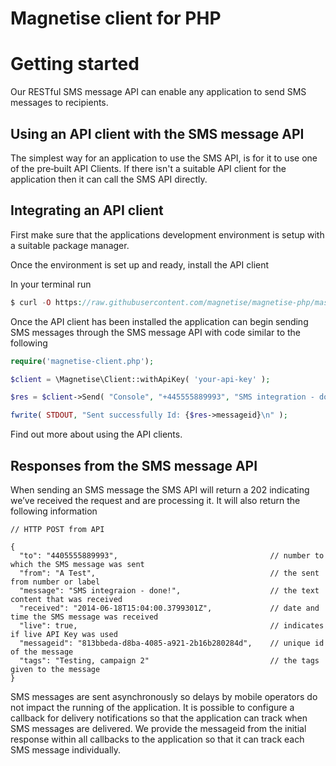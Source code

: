 Magnetise client for PHP
===========================

Getting started
===============

Our RESTful SMS message API can enable any application to send SMS messages to
recipients.

Using an API client with the SMS message API
--------------------------------------------

The simplest way for an application to use the SMS API, is for it to use one of
the pre‑built API Clients. If there isn't a suitable API client for the
application then it can call the SMS API directly.

Integrating an API client
-------------------------
First make sure that the applications development environment is setup with a
suitable package manager.

Once the environment is set up and ready, install the API client

In your terminal run

```php
$ curl -O https://raw.githubusercontent.com/magnetise/magnetise-php/master/lib/magnetise-client.php
```

Once the API client has been installed the application can begin sending SMS messages through the SMS message API with code similar to the following

```php
require('magnetise-client.php');

$client = \Magnetise\Client::withApiKey( 'your-api-key' );

$res = $client->Send( "Console", "+445555889993", "SMS integration - done", "Testing, campaign 2" );

fwrite( STDOUT, "Sent successfully Id: {$res->messageid}\n" );
```

Find out more about using the API clients.

Responses from the SMS message API
----------------------------------

When sending an SMS message the SMS API will return a 202 indicating we’ve
received the request and are processing it. It will also return the following
information

```
// HTTP POST from API

{
  "to": "4405555889993",                                  // number to which the SMS message was sent
  "from": "A Test",                                       // the sent from number or label
  "message": "SMS integraion - done!",                    // the text content that was received
  "received": "2014-06-18T15:04:00.3799301Z",             // date and time the SMS message was received
  "live": true,                                           // indicates if live API Key was used
  "messageid": "813bbeda-d8ba-4085-a921-2b16b280284d",    // unique id of the message
  "tags": "Testing, campaign 2"                           // the tags given to the message
}
```

SMS messages are sent asynchronously so delays by mobile operators do not impact
the running of the application. It is possible to configure a callback for
delivery notifications so that the application can track when SMS messages
are delivered. We provide the messageid from the initial response within all
callbacks to the application so that it can track each SMS message individually.
